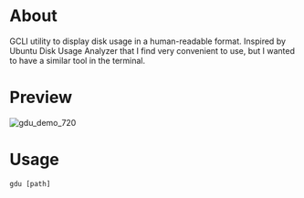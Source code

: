 # About
GCLI utility to display disk usage in a human-readable format. Inspired by Ubuntu Disk Usage Analyzer that I find very convenient to use, but I wanted to have a similar tool in the terminal.

# Preview
![gdu_demo_720](https://github.com/parMaster/gdu/assets/1956191/60b90a4b-d90d-44b5-af3e-da87ddc8f366)

# Usage
```shell
gdu [path]
```